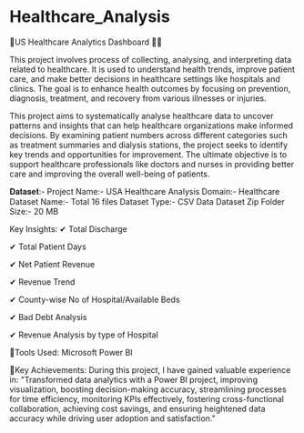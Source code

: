 # Healthcare_Analysis
🏥US Healthcare Analytics Dashboard 🏥🚀

This project involves process of collecting, analysing, and interpreting data related to healthcare. It is used to understand health trends, improve patient care, and make better decisions in healthcare settings like hospitals and clinics. The goal is to enhance health outcomes by focusing on prevention, diagnosis, treatment, and recovery from various illnesses or injuries.

This project aims to systematically analyse healthcare data to uncover patterns and insights that can help healthcare organizations make informed decisions. By examining patient numbers across different categories such as treatment summaries and dialysis stations, the project seeks to identify key trends and opportunities for improvement. The ultimate objective is to support healthcare professionals like doctors and nurses in providing better care and improving the overall well-being of patients.

𝐃𝐚𝐭𝐚𝐬𝐞𝐭:-
Project Name:- USA Healthcare Analysis
Domain:- Healthcare
Dataset Name:- Total 16 files
Dataset Type:- CSV Data
Dataset Zip Folder Size:- 20 MB

Key Insights:
✔ Total Discharge

✔ Total Patient Days

✔ Net Patient Revenue

✔ Revenue Trend

✔ County-wise No of Hospital/Available Beds

✔ Bad Debt Analysis

✔ Revenue Analysis by type of Hospital

🌟Tools Used: Microsoft Power BI

🔑Key Achievements:
During this project, I have gained valuable experience in:
"Transformed data analytics with a Power BI project, improving visualization, boosting decision-making accuracy, streamlining processes for time efficiency, monitoring KPIs effectively, fostering cross-functional collaboration, achieving cost savings, and ensuring heightened data accuracy while driving user adoption and satisfaction."



